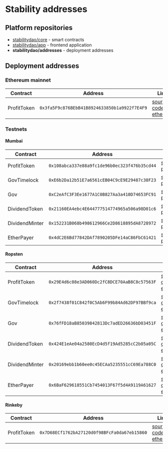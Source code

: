 # Stability addresses

## Platform repositories

- [stabilitydao/core](https://github.com/stabilitydao/core) - smart contracts
- [stabilitydao/app](https://github.com/stabilitydao/app) - frontend application
- **stabilitydao/addresses** - deployment addresses


## Deployment addresses
### Ethereum mainnet

| Contract | Address | Links |
------------------ | ------- | --- |
| ProfitToken     | `0x3fa5F9c876BEbB41B8924633850b1a9922f7E4F9` | [source code](https://github.com/stabilitydao/core/blob/main/contracts/ProfitToken.sol) [etherscan](https://etherscan.io/address/0x3fa5F9c876BEbB41B8924633850b1a9922f7E4F9) |

### Testnets

#### Mumbai

| Contract | Address | Links |
------------------ | ------- | --- |
| ProfitToken    | `0x108abca337e88a9fc1de96b0ec323f476b35cd44` | [source code](https://github.com/stabilitydao/core/blob/develop/contracts/token/ProfitToken.sol) [polygonscan](https://mumbai.polygonscan.com/address/0x108abca337e88a9fc1de96b0ec323f476b35cd44) |
| GovTimelock    | `0xE6b2Da12b51E7a6561cEB04C9cE9E29487c38F23` | [source code](https://github.com/stabilitydao/core/blob/develop/contracts/governance/GovTimelock.sol) [polygonscan](https://mumbai.polygonscan.com/address/0xE6b2Da12b51E7a6561cEB04C9cE9E29487c38F23) |
| Gov            | `0xC2eAfC3F3Ee1677A1C0B827Aa3a410D74653FC91` | [source code](https://github.com/stabilitydao/core/blob/develop/contracts/governance/Gov.sol) [polygonscan](https://mumbai.polygonscan.com/address/0xC2eAfC3F3Ee1677A1C0B827Aa3a410D74653FC91) |
| DividendToken  | `0x21160EA4ebc4E644777514774965a506a98D01c6` | [source code](https://github.com/stabilitydao/core/blob/develop/contracts/token/DividendToken.sol) [polygonscan](https://mumbai.polygonscan.com/address/0x21160EA4ebc4E644777514774965a506a98D01c6) |
| DividendMinter | `0x152231B068b498612966Ce2D8618895dA8728972` | [source code](https://github.com/stabilitydao/core/blob/develop/contracts/pool/DividendMinter.sol) [polygonscan](https://mumbai.polygonscan.com/address/0x152231B068b498612966Ce2D8618895dA8728972) |
| EtherPayer     | `0x4dC2E6Bd77842DAf7890205DFe14aC86FbC61421` | [source code](https://github.com/stabilitydao/core/blob/develop/contracts/payer/EtherPayer.sol) [polygonscan](https://mumbai.polygonscan.com/address/0x4dC2E6Bd77842DAf7890205DFe14aC86FbC61421) |

#### Ropsten

| Contract | Address | Links |
------------------ | ------- | --- |
| ProfitToken    | `0x29E4d6c08e3AD060Dc2fC8DCE70AaB8C8c57563F` | [source code](https://github.com/stabilitydao/core/blob/main/contracts/token/ProfitToken.sol) [etherscan](https://ropsten.etherscan.io/address/0x29E4d6c08e3AD060Dc2fC8DCE70AaB8C8c57563F) |
| GovTimelock    | `0x2f7438f01C842f0C5Ab6F99b84Ad62DF97BBf9ca` | [source code](https://github.com/stabilitydao/core/blob/develop/contracts/governance/GovTimelock.sol) [etherscan](https://ropsten.etherscan.io/address/0x2f7438f01C842f0C5Ab6F99b84Ad62DF97BBf9ca) |
| Gov            | `0x76fFD18aB85039842813Dc7adED26636bD03451F` | [source code](https://github.com/stabilitydao/core/blob/develop/contracts/governance/Gov.sol) [etherscan](https://ropsten.etherscan.io/address/0x76fFD18aB85039842813Dc7adED26636bD03451F) |
| DividendToken  | `0x424E1eAe04a2580EcD4d5f19Ad5285cC2b05a05C` | [source code](https://github.com/stabilitydao/core/blob/develop/contracts/token/DividendToken.sol) [etherscan](https://ropsten.etherscan.io/address/0x424E1eAe04a2580EcD4d5f19Ad5285cC2b05a05C) |
| DividendMinter | `0x20169ebb1b60ee0c45ECAa5235551cC69Ea788C0` | [source code](https://github.com/stabilitydao/core/blob/develop/contracts/pool/DividendMinter.sol) [etherscan](https://ropsten.etherscan.io/address/0x20169ebb1b60ee0c45ECAa5235551cC69Ea788C0) |
| EtherPayer     | `0x6BaF629618551Cb7454013F67f5d4A9119A61627` | [source code](https://github.com/stabilitydao/core/blob/develop/contracts/payer/EtherPayer.sol) [etherscan](https://ropsten.etherscan.io/address/0x6BaF629618551Cb7454013F67f5d4A9119A61627) |


#### Rinkeby

| Contract | Address | Links |
------------------ | ------- | --- |
| ProfitToken     | `0x7D68ECf1762bA27120d0f98BFcFa0da67eb15860` | [source code](https://github.com/stabilitydao/core/blob/main/contracts/ProfitToken.sol) [etherscan](https://rinkeby.etherscan.io/address/0x7D68ECf1762bA27120d0f98BFcFa0da67eb15860) |
